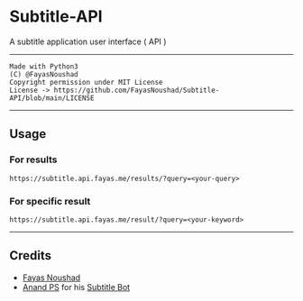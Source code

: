 # Subtitle-API

A subtitle application user interface ( API )

---

```
Made with Python3
(C) @FayasNoushad
Copyright permission under MIT License
License -> https://github.com/FayasNoushad/Subtitle-API/blob/main/LICENSE
```

---

## Usage

### For results

```
https://subtitle.api.fayas.me/results/?query=<your-query>
```

### For specific result

```
https://subtitle.api.fayas.me/result/?query=<your-keyword>
```

---

## Credits

- [Fayas Noushad](https://github.com/FayasNoushad)
- [Anand PS](https://github.com/AnandPSKerala) for his [Subtitle Bot](https://github.com/AnandPSKerala/SubtitlesBot)
